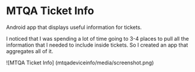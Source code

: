 # MTQA Ticket Info

Android app that displays useful information for tickets.

I noticed that I was spending a lot of time going to 3-4 places to pull all the information that I needed to include inside tickets. So I created an app that aggregates all of it. 


![MTQA Ticket Info] (mtqadeviceinfo/media/screenshot.png)
